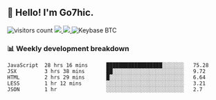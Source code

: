## 👋 Hello! I'm Go7hic.

 ![visitors count](https://visitors-by-url-pls-dont-use-this-in-your-repo.vercel.app/Go7hic-github-readme)
 <a href="https://twitter.com/Go7hic">
    <img src="https://img.shields.io/badge/-@Go7hic-1ca0f1?style=flat-square&labelColor=1ca0f1&logo=twitter&logoColor=white&link=https://twitter.com/Go7hic">
   <a/>
   <a href="mailto:gtfx0209@gmail.com">
    <img src="https://img.shields.io/badge/-gtfx0209@gmail.com-c14438?style=flat-square&logo=Gmail&logoColor=white&link=mailto:gtfx0209@gmail.com">
   <a/>
    ![Keybase BTC](https://img.shields.io/keybase/btc/Go7hic)
 <!--
🔭 I’m currently working
🌱 I’m currently learning
💬 Ask me about 
📫 How to reach me: 
⚡ Fun fact: 
-->
 <!--
![My Github Stats](https://github-readme-stats.vercel.app/api?username=Go7hic&show_icons=true&count_private=true)

-->

### 📊 Weekly development breakdown
<!--START_SECTION:waka-->
```text
JavaScript  28 hrs 16 mins      ██████████████████░░░░░░░   75.28 
JSX         3 hrs 38 mins       ██░░░░░░░░░░░░░░░░░░░░░░░   9.72 
HTML        2 hrs 29 mins       █░░░░░░░░░░░░░░░░░░░░░░░░   6.64 
LESS        1 hr 12 mins        ░░░░░░░░░░░░░░░░░░░░░░░░░   3.21 
JSON        1 hr                ░░░░░░░░░░░░░░░░░░░░░░░░░   2.7
```
<!--END_SECTION:waka-->

